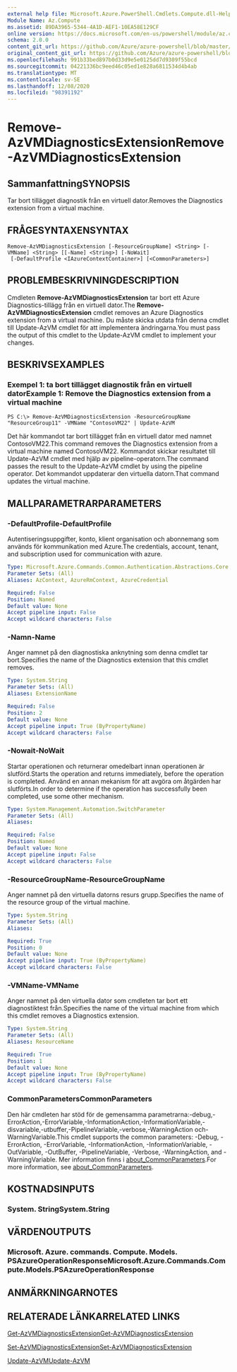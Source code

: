 ```yaml
---
external help file: Microsoft.Azure.PowerShell.Cmdlets.Compute.dll-Help.xml
Module Name: Az.Compute
ms.assetid: 89DA3965-5344-4A1D-AEF1-10EA58E129CF
online version: https://docs.microsoft.com/en-us/powershell/module/az.compute/remove-azvmdiagnosticsextension
schema: 2.0.0
content_git_url: https://github.com/Azure/azure-powershell/blob/master/src/Compute/Compute/help/Remove-AzVMDiagnosticsExtension.md
original_content_git_url: https://github.com/Azure/azure-powershell/blob/master/src/Compute/Compute/help/Remove-AzVMDiagnosticsExtension.md
ms.openlocfilehash: 991b33bed897b0d33d9e5e0125dd7d9309f55bcd
ms.sourcegitcommit: 04221336bc9eed46c05ed1e828a6811534d4b4ab
ms.translationtype: MT
ms.contentlocale: sv-SE
ms.lasthandoff: 12/08/2020
ms.locfileid: "98391192"
---
```

# <span data-ttu-id="bb4a4-101">Remove-AzVMDiagnosticsExtension</span><span class="sxs-lookup"><span data-stu-id="bb4a4-101">Remove-AzVMDiagnosticsExtension</span></span>

## <span data-ttu-id="bb4a4-102">Sammanfattning</span><span class="sxs-lookup"><span data-stu-id="bb4a4-102">SYNOPSIS</span></span>
<span data-ttu-id="bb4a4-103">Tar bort tillägget diagnostik från en virtuell dator.</span><span class="sxs-lookup"><span data-stu-id="bb4a4-103">Removes the Diagnostics extension from a virtual machine.</span></span>

## <span data-ttu-id="bb4a4-104">FRÅGESYNTAXEN</span><span class="sxs-lookup"><span data-stu-id="bb4a4-104">SYNTAX</span></span>

```
Remove-AzVMDiagnosticsExtension [-ResourceGroupName] <String> [-VMName] <String> [[-Name] <String>] [-NoWait]
 [-DefaultProfile <IAzureContextContainer>] [<CommonParameters>]
```

## <span data-ttu-id="bb4a4-105">PROBLEMBESKRIVNING</span><span class="sxs-lookup"><span data-stu-id="bb4a4-105">DESCRIPTION</span></span>
<span data-ttu-id="bb4a4-106">Cmdleten **Remove-AzVMDiagnosticsExtension** tar bort ett Azure Diagnostics-tillägg från en virtuell dator.</span><span class="sxs-lookup"><span data-stu-id="bb4a4-106">The **Remove-AzVMDiagnosticsExtension** cmdlet removes an Azure Diagnostics extension from a virtual machine.</span></span>
<span data-ttu-id="bb4a4-107">Du måste skicka utdata från denna cmdlet till Update-AzVM cmdlet för att implementera ändringarna.</span><span class="sxs-lookup"><span data-stu-id="bb4a4-107">You must pass the output of this cmdlet to the Update-AzVM cmdlet to implement your changes.</span></span>

## <span data-ttu-id="bb4a4-108">BESKRIVS</span><span class="sxs-lookup"><span data-stu-id="bb4a4-108">EXAMPLES</span></span>

### <span data-ttu-id="bb4a4-109">Exempel 1: ta bort tillägget diagnostik från en virtuell dator</span><span class="sxs-lookup"><span data-stu-id="bb4a4-109">Example 1: Remove the Diagnostics extension from a virtual machine</span></span>
```
PS C:\> Remove-AzVMDiagnosticsExtension -ResourceGroupName "ResourceGroup11" -VMName "ContosoVM22" | Update-AzVM
```

<span data-ttu-id="bb4a4-110">Det här kommandot tar bort tillägget från en virtuell dator med namnet ContosoVM22.</span><span class="sxs-lookup"><span data-stu-id="bb4a4-110">This command removes the Diagnostics extension from a virtual machine named ContosoVM22.</span></span>
<span data-ttu-id="bb4a4-111">Kommandot skickar resultatet till Update-AzVM cmdlet med hjälp av pipeline-operatorn.</span><span class="sxs-lookup"><span data-stu-id="bb4a4-111">The command passes the result to the Update-AzVM cmdlet by using the pipeline operator.</span></span>
<span data-ttu-id="bb4a4-112">Det kommandot uppdaterar den virtuella datorn.</span><span class="sxs-lookup"><span data-stu-id="bb4a4-112">That command updates the virtual machine.</span></span>

## <span data-ttu-id="bb4a4-113">MALLPARAMETRAR</span><span class="sxs-lookup"><span data-stu-id="bb4a4-113">PARAMETERS</span></span>

### <span data-ttu-id="bb4a4-114">-DefaultProfile</span><span class="sxs-lookup"><span data-stu-id="bb4a4-114">-DefaultProfile</span></span>
<span data-ttu-id="bb4a4-115">Autentiseringsuppgifter, konto, klient organisation och abonnemang som används för kommunikation med Azure.</span><span class="sxs-lookup"><span data-stu-id="bb4a4-115">The credentials, account, tenant, and subscription used for communication with azure.</span></span>

```yaml
Type: Microsoft.Azure.Commands.Common.Authentication.Abstractions.Core.IAzureContextContainer
Parameter Sets: (All)
Aliases: AzContext, AzureRmContext, AzureCredential

Required: False
Position: Named
Default value: None
Accept pipeline input: False
Accept wildcard characters: False
```

### <span data-ttu-id="bb4a4-116">-Namn</span><span class="sxs-lookup"><span data-stu-id="bb4a4-116">-Name</span></span>
<span data-ttu-id="bb4a4-117">Anger namnet på den diagnostiska anknytning som denna cmdlet tar bort.</span><span class="sxs-lookup"><span data-stu-id="bb4a4-117">Specifies the name of the Diagnostics extension that this cmdlet removes.</span></span>

```yaml
Type: System.String
Parameter Sets: (All)
Aliases: ExtensionName

Required: False
Position: 2
Default value: None
Accept pipeline input: True (ByPropertyName)
Accept wildcard characters: False
```

### <span data-ttu-id="bb4a4-118">-Nowait</span><span class="sxs-lookup"><span data-stu-id="bb4a4-118">-NoWait</span></span>
<span data-ttu-id="bb4a4-119">Startar operationen och returnerar omedelbart innan operationen är slutförd.</span><span class="sxs-lookup"><span data-stu-id="bb4a4-119">Starts the operation and returns immediately, before the operation is completed.</span></span> <span data-ttu-id="bb4a4-120">Använd en annan mekanism för att avgöra om åtgärden har slutförts.</span><span class="sxs-lookup"><span data-stu-id="bb4a4-120">In order to determine if the operation has successfully been completed, use some other mechanism.</span></span>

```yaml
Type: System.Management.Automation.SwitchParameter
Parameter Sets: (All)
Aliases:

Required: False
Position: Named
Default value: None
Accept pipeline input: False
Accept wildcard characters: False
```

### <span data-ttu-id="bb4a4-121">-ResourceGroupName</span><span class="sxs-lookup"><span data-stu-id="bb4a4-121">-ResourceGroupName</span></span>
<span data-ttu-id="bb4a4-122">Anger namnet på den virtuella datorns resurs grupp.</span><span class="sxs-lookup"><span data-stu-id="bb4a4-122">Specifies the name of the resource group of the virtual machine.</span></span>

```yaml
Type: System.String
Parameter Sets: (All)
Aliases:

Required: True
Position: 0
Default value: None
Accept pipeline input: True (ByPropertyName)
Accept wildcard characters: False
```

### <span data-ttu-id="bb4a4-123">-VMName</span><span class="sxs-lookup"><span data-stu-id="bb4a4-123">-VMName</span></span>
<span data-ttu-id="bb4a4-124">Anger namnet på den virtuella dator som cmdleten tar bort ett diagnostiktest från.</span><span class="sxs-lookup"><span data-stu-id="bb4a4-124">Specifies the name of the virtual machine from which this cmdlet removes a Diagnostics extension.</span></span>

```yaml
Type: System.String
Parameter Sets: (All)
Aliases: ResourceName

Required: True
Position: 1
Default value: None
Accept pipeline input: True (ByPropertyName)
Accept wildcard characters: False
```

### <span data-ttu-id="bb4a4-125">CommonParameters</span><span class="sxs-lookup"><span data-stu-id="bb4a4-125">CommonParameters</span></span>
<span data-ttu-id="bb4a4-126">Den här cmdleten har stöd för de gemensamma parametrarna:-debug,-ErrorAction,-ErrorVariable,-InformationAction,-InformationVariable,-disvariable,-utbuffer,-PipelineVariable,-verbose,-WarningAction och-WarningVariable.</span><span class="sxs-lookup"><span data-stu-id="bb4a4-126">This cmdlet supports the common parameters: -Debug, -ErrorAction, -ErrorVariable, -InformationAction, -InformationVariable, -OutVariable, -OutBuffer, -PipelineVariable, -Verbose, -WarningAction, and -WarningVariable.</span></span> <span data-ttu-id="bb4a4-127">Mer information finns i [about_CommonParameters](http://go.microsoft.com/fwlink/?LinkID=113216).</span><span class="sxs-lookup"><span data-stu-id="bb4a4-127">For more information, see [about_CommonParameters](http://go.microsoft.com/fwlink/?LinkID=113216).</span></span>

## <span data-ttu-id="bb4a4-128">KOSTNADS</span><span class="sxs-lookup"><span data-stu-id="bb4a4-128">INPUTS</span></span>

### <span data-ttu-id="bb4a4-129">System. String</span><span class="sxs-lookup"><span data-stu-id="bb4a4-129">System.String</span></span>

## <span data-ttu-id="bb4a4-130">VÄRDEN</span><span class="sxs-lookup"><span data-stu-id="bb4a4-130">OUTPUTS</span></span>

### <span data-ttu-id="bb4a4-131">Microsoft. Azure. commands. Compute. Models. PSAzureOperationResponse</span><span class="sxs-lookup"><span data-stu-id="bb4a4-131">Microsoft.Azure.Commands.Compute.Models.PSAzureOperationResponse</span></span>

## <span data-ttu-id="bb4a4-132">ANMÄRKNINGAR</span><span class="sxs-lookup"><span data-stu-id="bb4a4-132">NOTES</span></span>

## <span data-ttu-id="bb4a4-133">RELATERADE LÄNKAR</span><span class="sxs-lookup"><span data-stu-id="bb4a4-133">RELATED LINKS</span></span>

[<span data-ttu-id="bb4a4-134">Get-AzVMDiagnosticsExtension</span><span class="sxs-lookup"><span data-stu-id="bb4a4-134">Get-AzVMDiagnosticsExtension</span></span>](./Get-AzVMDiagnosticsExtension.md)

[<span data-ttu-id="bb4a4-135">Set-AzVMDiagnosticsExtension</span><span class="sxs-lookup"><span data-stu-id="bb4a4-135">Set-AzVMDiagnosticsExtension</span></span>](./Set-AzVMDiagnosticsExtension.md)

[<span data-ttu-id="bb4a4-136">Update-AzVM</span><span class="sxs-lookup"><span data-stu-id="bb4a4-136">Update-AzVM</span></span>](./Update-AzVM.md)


